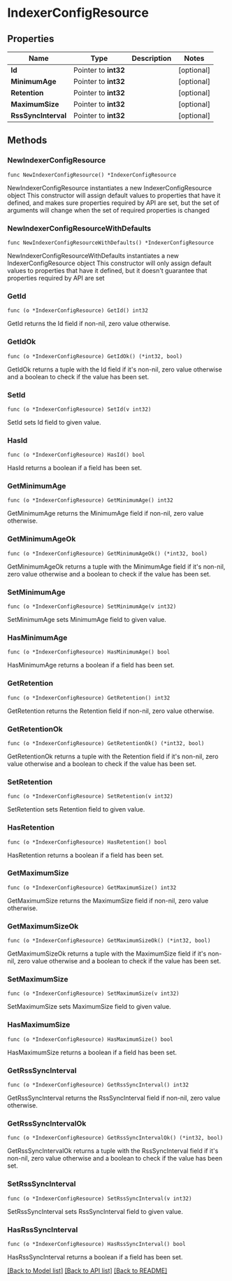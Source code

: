 # IndexerConfigResource

## Properties

Name | Type | Description | Notes
------------ | ------------- | ------------- | -------------
**Id** | Pointer to **int32** |  | [optional] 
**MinimumAge** | Pointer to **int32** |  | [optional] 
**Retention** | Pointer to **int32** |  | [optional] 
**MaximumSize** | Pointer to **int32** |  | [optional] 
**RssSyncInterval** | Pointer to **int32** |  | [optional] 

## Methods

### NewIndexerConfigResource

`func NewIndexerConfigResource() *IndexerConfigResource`

NewIndexerConfigResource instantiates a new IndexerConfigResource object
This constructor will assign default values to properties that have it defined,
and makes sure properties required by API are set, but the set of arguments
will change when the set of required properties is changed

### NewIndexerConfigResourceWithDefaults

`func NewIndexerConfigResourceWithDefaults() *IndexerConfigResource`

NewIndexerConfigResourceWithDefaults instantiates a new IndexerConfigResource object
This constructor will only assign default values to properties that have it defined,
but it doesn't guarantee that properties required by API are set

### GetId

`func (o *IndexerConfigResource) GetId() int32`

GetId returns the Id field if non-nil, zero value otherwise.

### GetIdOk

`func (o *IndexerConfigResource) GetIdOk() (*int32, bool)`

GetIdOk returns a tuple with the Id field if it's non-nil, zero value otherwise
and a boolean to check if the value has been set.

### SetId

`func (o *IndexerConfigResource) SetId(v int32)`

SetId sets Id field to given value.

### HasId

`func (o *IndexerConfigResource) HasId() bool`

HasId returns a boolean if a field has been set.

### GetMinimumAge

`func (o *IndexerConfigResource) GetMinimumAge() int32`

GetMinimumAge returns the MinimumAge field if non-nil, zero value otherwise.

### GetMinimumAgeOk

`func (o *IndexerConfigResource) GetMinimumAgeOk() (*int32, bool)`

GetMinimumAgeOk returns a tuple with the MinimumAge field if it's non-nil, zero value otherwise
and a boolean to check if the value has been set.

### SetMinimumAge

`func (o *IndexerConfigResource) SetMinimumAge(v int32)`

SetMinimumAge sets MinimumAge field to given value.

### HasMinimumAge

`func (o *IndexerConfigResource) HasMinimumAge() bool`

HasMinimumAge returns a boolean if a field has been set.

### GetRetention

`func (o *IndexerConfigResource) GetRetention() int32`

GetRetention returns the Retention field if non-nil, zero value otherwise.

### GetRetentionOk

`func (o *IndexerConfigResource) GetRetentionOk() (*int32, bool)`

GetRetentionOk returns a tuple with the Retention field if it's non-nil, zero value otherwise
and a boolean to check if the value has been set.

### SetRetention

`func (o *IndexerConfigResource) SetRetention(v int32)`

SetRetention sets Retention field to given value.

### HasRetention

`func (o *IndexerConfigResource) HasRetention() bool`

HasRetention returns a boolean if a field has been set.

### GetMaximumSize

`func (o *IndexerConfigResource) GetMaximumSize() int32`

GetMaximumSize returns the MaximumSize field if non-nil, zero value otherwise.

### GetMaximumSizeOk

`func (o *IndexerConfigResource) GetMaximumSizeOk() (*int32, bool)`

GetMaximumSizeOk returns a tuple with the MaximumSize field if it's non-nil, zero value otherwise
and a boolean to check if the value has been set.

### SetMaximumSize

`func (o *IndexerConfigResource) SetMaximumSize(v int32)`

SetMaximumSize sets MaximumSize field to given value.

### HasMaximumSize

`func (o *IndexerConfigResource) HasMaximumSize() bool`

HasMaximumSize returns a boolean if a field has been set.

### GetRssSyncInterval

`func (o *IndexerConfigResource) GetRssSyncInterval() int32`

GetRssSyncInterval returns the RssSyncInterval field if non-nil, zero value otherwise.

### GetRssSyncIntervalOk

`func (o *IndexerConfigResource) GetRssSyncIntervalOk() (*int32, bool)`

GetRssSyncIntervalOk returns a tuple with the RssSyncInterval field if it's non-nil, zero value otherwise
and a boolean to check if the value has been set.

### SetRssSyncInterval

`func (o *IndexerConfigResource) SetRssSyncInterval(v int32)`

SetRssSyncInterval sets RssSyncInterval field to given value.

### HasRssSyncInterval

`func (o *IndexerConfigResource) HasRssSyncInterval() bool`

HasRssSyncInterval returns a boolean if a field has been set.


[[Back to Model list]](../README.md#documentation-for-models) [[Back to API list]](../README.md#documentation-for-api-endpoints) [[Back to README]](../README.md)


